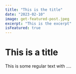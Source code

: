 ```yaml
---
title: "This is the title"
date: "2023-02-10"
image: get-featured-post.jpeg
excerpt: "This is the excerpt"
isFeatured: true
---
```


# This is a title

This is some regular text with ....
